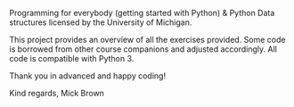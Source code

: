 Programming for everybody (getting started with Python) & Python Data structures licensed by the University of Michigan. 

This project provides an overview of all the exercises provided. Some code is borrowed from other course companions and adjusted accordingly. All code is compatible with Python 3. 

Thank you in advanced and happy coding! 

Kind regards, Mick Brown
